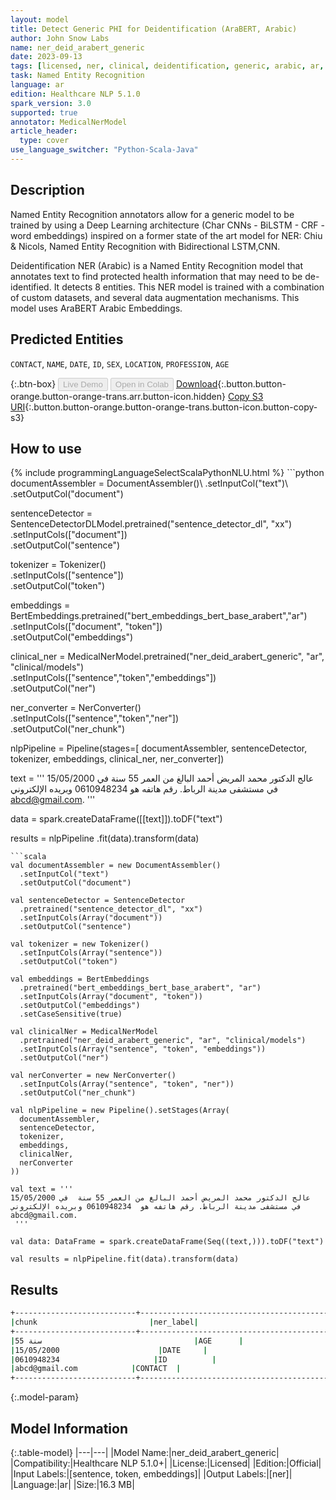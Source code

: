 ```yaml
---
layout: model
title: Detect Generic PHI for Deidentification (AraBERT, Arabic)
author: John Snow Labs
name: ner_deid_arabert_generic
date: 2023-09-13
tags: [licensed, ner, clinical, deidentification, generic, arabic, ar, arabert, bert]
task: Named Entity Recognition
language: ar
edition: Healthcare NLP 5.1.0
spark_version: 3.0
supported: true
annotator: MedicalNerModel
article_header:
  type: cover
use_language_switcher: "Python-Scala-Java"
---
```


## Description

Named Entity Recognition annotators allow for a generic model to be trained by using a Deep Learning architecture (Char CNNs - BiLSTM - CRF - word embeddings) inspired on a former state of the art model for NER: Chiu & Nicols, Named Entity Recognition with Bidirectional LSTM,CNN.

Deidentification NER (Arabic) is a Named Entity Recognition model that annotates text to find protected health information that may need to be de-identified. It detects 8 entities. This NER model is trained with a combination of custom datasets, and several data augmentation mechanisms. This model uses AraBERT Arabic Embeddings.

## Predicted Entities

`CONTACT`, `NAME`, `DATE`, `ID`, `SEX`, `LOCATION`, `PROFESSION`, `AGE`

{:.btn-box}
<button class="button button-orange" disabled>Live Demo</button>
<button class="button button-orange" disabled>Open in Colab</button>
[Download](https://s3.amazonaws.com/auxdata.johnsnowlabs.com/clinical/models/ner_deid_arabert_generic_ar_5.1.0_3.0_1694620155009.zip){:.button.button-orange.button-orange-trans.arr.button-icon.hidden}
[Copy S3 URI](s3://auxdata.johnsnowlabs.com/clinical/models/ner_deid_arabert_generic_ar_5.1.0_3.0_1694620155009.zip){:.button.button-orange.button-orange-trans.button-icon.button-copy-s3}

## How to use



<div class="tabs-box" markdown="1">
{% include programmingLanguageSelectScalaPythonNLU.html %}
```python
documentAssembler = DocumentAssembler()\
        .setInputCol("text")\
        .setOutputCol("document")

sentenceDetector = SentenceDetectorDLModel.pretrained("sentence_detector_dl", "xx")\
        .setInputCols(["document"])\
        .setOutputCol("sentence")

tokenizer = Tokenizer()\
        .setInputCols(["sentence"])\
        .setOutputCol("token")

embeddings = BertEmbeddings.pretrained("bert_embeddings_bert_base_arabert","ar") \
.setInputCols(["document", "token"]) \
.setOutputCol("embeddings")

clinical_ner = MedicalNerModel.pretrained("ner_deid_arabert_generic", "ar", "clinical/models")\
        .setInputCols(["sentence","token","embeddings"])\
        .setOutputCol("ner")

ner_converter = NerConverter()\
        .setInputCols(["sentence","token","ner"])\
        .setOutputCol("ner_chunk")

nlpPipeline = Pipeline(stages=[
        documentAssembler,
        sentenceDetector,
        tokenizer,
        embeddings,
        clinical_ner,
        ner_converter])

text = '''
عالج الدكتور محمد المريض أحمد البالغ من العمر 55 سنة  في 15/05/2000  في مستشفى مدينة الرباط. رقم هاتفه هو  0610948234 وبريده الإلكتروني
abcd@gmail.com.
 '''

data = spark.createDataFrame([[text]]).toDF("text")

results = nlpPipeline .fit(data).transform(data)

```
```scala
val documentAssembler = new DocumentAssembler()
  .setInputCol("text")
  .setOutputCol("document")

val sentenceDetector = SentenceDetector
  .pretrained("sentence_detector_dl", "xx")
  .setInputCols(Array("document"))
  .setOutputCol("sentence")

val tokenizer = new Tokenizer()
  .setInputCols(Array("sentence"))
  .setOutputCol("token")

val embeddings = BertEmbeddings
  .pretrained("bert_embeddings_bert_base_arabert", "ar")
  .setInputCols(Array("document", "token"))
  .setOutputCol("embeddings")
  .setCaseSensitive(true)  

val clinicalNer = MedicalNerModel
  .pretrained("ner_deid_arabert_generic", "ar", "clinical/models")
  .setInputCols(Array("sentence", "token", "embeddings"))
  .setOutputCol("ner")

val nerConverter = new NerConverter()
  .setInputCols(Array("sentence", "token", "ner"))
  .setOutputCol("ner_chunk")

val nlpPipeline = new Pipeline().setStages(Array(
  documentAssembler,
  sentenceDetector,
  tokenizer,
  embeddings,
  clinicalNer,
  nerConverter
))

val text = '''
عالج الدكتور محمد المريض أحمد البالغ من العمر 55 سنة  في 15/05/2000  في مستشفى مدينة الرباط. رقم هاتفه هو  0610948234 وبريده الإلكتروني
abcd@gmail.com.
 '''

val data: DataFrame = spark.createDataFrame(Seq((text,))).toDF("text")

val results = nlpPipeline.fit(data).transform(data)

```
</div>

## Results

```bash
+---------------------------+-------------------------------------------+
|chunk                         |ner_label|
+---------------------------+-------------------------------------------+
|55 سنة                                  |AGE      |
|15/05/2000                      |DATE     |
|0610948234                     |ID          |
|abcd@gmail.com            |CONTACT  |
+---------------------------+-------------------------------------------+
```

{:.model-param}
## Model Information

{:.table-model}
|---|---|
|Model Name:|ner_deid_arabert_generic|
|Compatibility:|Healthcare NLP 5.1.0+|
|License:|Licensed|
|Edition:|Official|
|Input Labels:|[sentence, token, embeddings]|
|Output Labels:|[ner]|
|Language:|ar|
|Size:|16.3 MB|